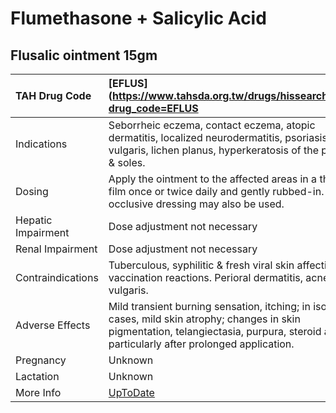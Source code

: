 # Flumethasone + Salicylic Acid

## Flusalic ointment 15gm

| TAH Drug Code      | [EFLUS](https://www.tahsda.org.tw/drugs/hissearch.php?drug_code=EFLUS                                                                                                                          |
|:-------------------|:-----------------------------------------------------------------------------------------------------------------------------------------------------------------------------------------------|
| Indications        | Seborrheic eczema, contact eczema, atopic dermatitis, localized neurodermatitis, psoriasis vulgaris, lichen planus, hyperkeratosis of the palms & soles.                                       |
| Dosing             | Apply the ointment to the affected areas in a thin film once or twice daily and gently rubbed-in. An occlusive dressing may also be used.                                                      |
| Hepatic Impairment | Dose adjustment not necessary                                                                                                                                                                  |
| Renal Impairment   | Dose adjustment not necessary                                                                                                                                                                  |
| Contraindications  | Tuberculous, syphilitic & fresh viral skin affections, vaccination reactions. Perioral dermatitis, acne vulgaris.                                                                              |
| Adverse Effects    | Mild transient burning sensation, itching; in isolated cases, mild skin atrophy; changes in skin pigmentation, telangiectasia, purpura, steroid acne particularly after prolonged application. |
| Pregnancy          | Unknown                                                                                                                                                                                        |
| Lactation          | Unknown                                                                                                                                                                                        |
| More Info          | [UpToDate](https://www.uptodate.com/contents/flumethasone-and-salicylic-acid-drug-information)                                                                                                 |

